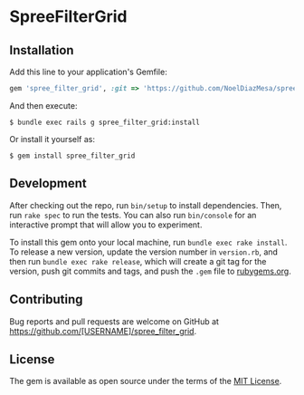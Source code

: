 # SpreeFilterGrid

## Installation

Add this line to your application's Gemfile:

```ruby
gem 'spree_filter_grid', :git => 'https://github.com/NoelDiazMesa/spree_filter_grid', :branch => 'master'
```

And then execute:

    $ bundle exec rails g spree_filter_grid:install

Or install it yourself as:

    $ gem install spree_filter_grid


## Development

After checking out the repo, run `bin/setup` to install dependencies. Then, run `rake spec` to run the tests. You can also run `bin/console` for an interactive prompt that will allow you to experiment.

To install this gem onto your local machine, run `bundle exec rake install`. To release a new version, update the version number in `version.rb`, and then run `bundle exec rake release`, which will create a git tag for the version, push git commits and tags, and push the `.gem` file to [rubygems.org](https://rubygems.org).

## Contributing

Bug reports and pull requests are welcome on GitHub at https://github.com/[USERNAME]/spree_filter_grid.


## License

The gem is available as open source under the terms of the [MIT License](http://opensource.org/licenses/MIT).


